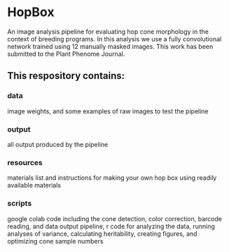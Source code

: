# HopBox
 An image analysis pipeline for evaluating hop cone morphology in the context of breeding programs. In this analysis we use a fully convolutional network trained using 12 manually masked images. This work has been submitted to the Plant Phenome Journal.

## This respository contains: 

### data
image weights, and some examples of raw images to test the pipeline

### output
all output produced by the pipeline

### resources
materials list and instructions for making your own hop box using readily available materials

### scripts
google colab code including the cone detection, color correction, barcode reading, and data output pipeline, r code for analyzing the data, running analyses of variance, calculating heritability, creating figures, and optimizing cone sample numbers
